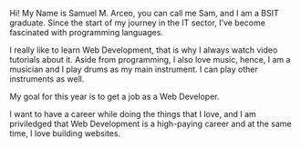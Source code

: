 Hi! My Name is Samuel M. Arceo, you can call me Sam, and I am a BSIT graduate. Since the start of my journey in the IT sector, I’ve become fascinated with programming languages. 

I really like to learn Web Development, that is why I always watch video tutorials about it. Aside from programming, I also love music, hence, I am a musician and I play drums as my main instrument. I can play other instruments as well.

My goal for this year is to get a job as a Web Developer.

I want to have a career while doing the things that I love, and I am priviledged that Web Development is a high-paying career and at the same time, I love building websites.